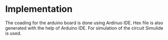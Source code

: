 # Implementation

The coading for the arduino board is done using Ardinuo IDE.
Hex file is also generated with the help of Arduino IDE.
For simulation of the circuit Simulide is used.